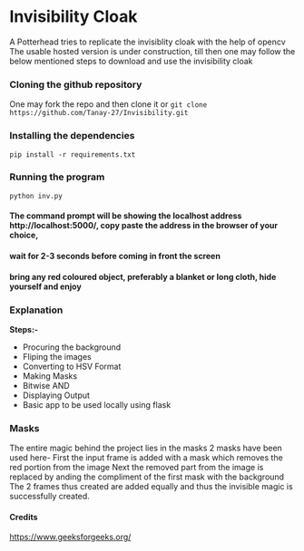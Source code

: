 # Invisibility Cloak
A Potterhead tries to replicate the invisiblity cloak with the help of opencv
The usable hosted version is under construction, till then one may follow the below mentioned steps to download and use the invisibility cloak


### Cloning the github repository
One may fork the repo and then clone it or
` git clone https://github.com/Tanay-27/Invisibility.git `
### Installing the dependencies
` pip install -r requirements.txt `
### Running the program
` python inv.py `
#### The command prompt will be showing the localhost address http://localhost:5000/, copy paste the address in the browser of your choice,
#### wait for 2-3 seconds before coming in front the screen
#### bring any red coloured object, preferably a blanket or long cloth, hide yourself and enjoy

### Explanation
__Steps:-__
- Procuring the background 
- Fliping the images 
- Converting to HSV Format
- Making Masks
- Bitwise AND
- Displaying Output
- Basic app to be used locally using flask

### Masks
The entire magic behind the project lies in the masks
2 masks have been used here-
First the input frame is added with a mask which removes the red portion from the image
Next the removed part from the image is replaced by anding the compliment of the first mask with the background
The 2 frames thus created are added equally and thus the invisible magic is successfully created.

#### Credits
https://www.geeksforgeeks.org/
